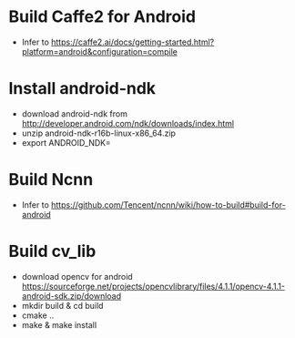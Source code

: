 
Build Caffe2 for Android
====
* Infer to https://caffe2.ai/docs/getting-started.html?platform=android&configuration=compile

Install android-ndk
===
* download android-ndk from http://developer.android.com/ndk/downloads/index.html
* unzip android-ndk-r16b-linux-x86_64.zip
* export ANDROID_NDK=<your-ndk-root-path>

Build Ncnn
===
* Infer to https://github.com/Tencent/ncnn/wiki/how-to-build#build-for-android

Build cv_lib
===
* download opencv for android https://sourceforge.net/projects/opencvlibrary/files/4.1.1/opencv-4.1.1-android-sdk.zip/download
*  mkdir  build & cd build
*  cmake ..
*  make & make install

